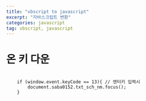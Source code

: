 ```yaml
---
title: "vbscript to javascript"
excerpt: "자바스크립트 변환"
categories: javascript
tag: vbscript, javascript
---
```


# 온 키 다운

<pre>
<code>
    if (window.event.keyCode == 13){ // 엔터키 입력시
		document.saba0152.txt_sch_nm.focus();
	}
</code>
</pre>